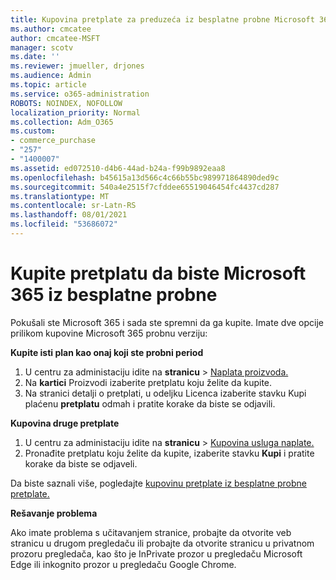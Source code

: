 ```yaml
---
title: Kupovina pretplate za preduzeća iz besplatne probne Microsoft 365
ms.author: cmcatee
author: cmcatee-MSFT
manager: scotv
ms.date: ''
ms.reviewer: jmueller, drjones
ms.audience: Admin
ms.topic: article
ms.service: o365-administration
ROBOTS: NOINDEX, NOFOLLOW
localization_priority: Normal
ms.collection: Adm_O365
ms.custom:
- commerce_purchase
- "257"
- "1400007"
ms.assetid: ed072510-d4b6-44ad-b24a-f99b9892eaa8
ms.openlocfilehash: b45615a13d566c4c66b55bc989971864890ded9c
ms.sourcegitcommit: 540a4e2515f7cfddee65519046454fc4437cd287
ms.translationtype: MT
ms.contentlocale: sr-Latn-RS
ms.lasthandoff: 08/01/2021
ms.locfileid: "53686072"
---
```

# <a name="buy-a-subscription-to-microsoft-365-from-your-free-trial"></a>Kupite pretplatu da biste Microsoft 365 iz besplatne probne

Pokušali ste Microsoft 365 i sada ste spremni da ga kupite. Imate dve opcije prilikom kupovine Microsoft 365 probnu verziju:
  
 **Kupite isti plan kao onaj koji ste probni period**
  
1. U centru za administaciju idite na **stranicu** \> [Naplata proizvoda.](https://go.microsoft.com/fwlink/p/?linkid=842054)
2. Na **kartici** Proizvodi izaberite pretplatu koju želite da kupite.
3. Na stranici detalji o pretplati, u odeljku Licenca izaberite stavku Kupi plaćenu **pretplatu** odmah i pratite korake da biste se odjavili. 
 
**Kupovina druge pretplate**
  
1. U centru za administaciju idite na **stranicu** \> [Kupovina usluga naplate.](https://go.microsoft.com/fwlink/p/?linkid=868433)
2. Pronađite pretplatu koju želite da kupite, izaberite stavku **Kupi** i pratite korake da biste se odjaveli.

Da biste saznali više, pogledajte [kupovinu pretplate iz besplatne probne pretplate.](/microsoft-365/commerce/try-or-buy-microsoft-365#buy-a-subscription-from-your-free-trial)

**Rešavanje problema**

Ako imate problema s učitavanjem stranice, probajte da otvorite veb stranicu u drugom pregledaču ili probajte da otvorite stranicu u privatnom prozoru pregledača, kao što je InPrivate prozor u pregledaču Microsoft Edge ili inkognito prozor u pregledaču Google Chrome.